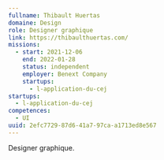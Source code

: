 ```yaml
---
fullname: Thibault Huertas
domaine: Design
role: Designer graphique
link: https://thibaulthuertas.com/
missions:
  - start: 2021-12-06
    end: 2022-01-28
    status: independent
    employer: Benext Company
    startups:
      - l-application-du-cej
startups:
  - l-application-du-cej
competences:
  - UI
uuid: 2efc7729-87d6-41a7-97ca-a1713ed8e567
---
```

Designer graphique.